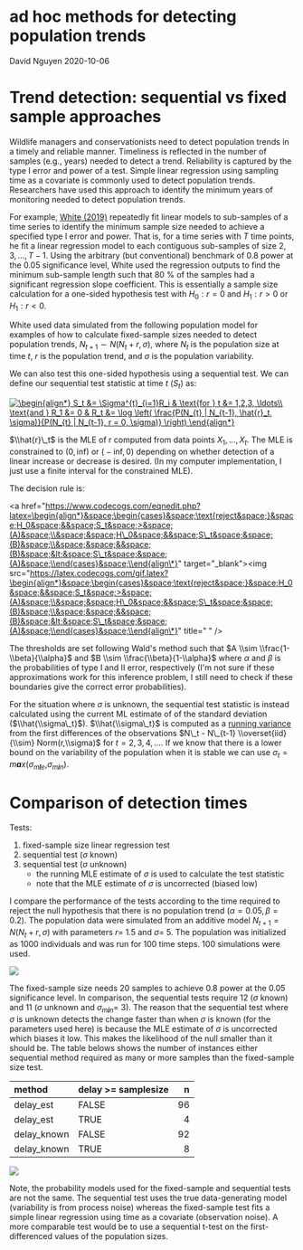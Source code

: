ad hoc methods for detecting population trends
================
David Nguyen
2020-10-06

Trend detection: sequential vs fixed sample approaches
======================================================

Wildlife managers and conservationists need to detect population trends in a timely and reliable manner. Timeliness is reflected in the number of samples (e.g., years) needed to detect a trend. Reliability is captured by the type I error and power of a test. Simple linear regression using sampling time as a covariate is commonly used to detect population trends. Researchers have used this approach to identify the minimum years of monitoring needed to detect population trends.

For example, [White (2019)](https://academic.oup.com/bioscience/article/69/1/40/5195956#129750432) repeatedly fit linear models to sub-samples of a time series to identify the minimum sample size needed to achieve a specified type I error and power. That is, for a time series with *T* time points, he fit a linear regression model to each contiguous sub-samples of size 2, 3, …, *T* − 1. Using the arbitrary (but conventional) benchmark of 0.8 power at the 0.05 significance level, White used the regression outputs to find the minimum sub-sample length such that 80 % of the samples had a significant regression slope coefficient. This is essentially a sample size calculation for a one-sided hypothesis test with *H*<sub>0</sub> : *r* = 0 and *H*<sub>1</sub> : *r* &gt; 0 or *H*<sub>1</sub> : *r* &lt; 0.

White used data simulated from the following population model for examples of how to calculate fixed-sample sizes needed to detect population trends, *N*<sub>*t* + 1</sub> ∼ *N*(*N*<sub>*t*</sub> + *r*, *σ*), where *N*<sub>*t*</sub> is the population size at time *t*, *r* is the population trend, and *σ* is the population variability.

We can also test this one-sided hypothesis using a sequential test. We can define our sequential test statistic at time *t* (*S*<sub>*t*</sub>) as:

<!-- \begin{align*} -->
<!-- S_t &= \Sigma^{t}_{i=1}R_i & \text{for } t &= 1,2,3, \ldots\\ -->
<!-- \text{and } R_1 &= 0 & R_t &= \log \left( \frac{P(N_{t} | N_{t-1}, \hat{r}_t, \sigma)}{P(N_{t} | N_{t-1}, r = 0, \sigma)} \right) -->
<!-- \end{align*} -->
<a href="https://www.codecogs.com/eqnedit.php?latex=\begin{align*}&space;S_t&space;&=&space;\Sigma^{t}_{i=1}R_i&space;&&space;\text{for&space;}&space;t&space;&=&space;1,2,3,&space;\ldots\\&space;\text{and&space;}&space;R_1&space;&=&space;0&space;&&space;R_t&space;&=&space;\log&space;\left(&space;\frac{P(N_{t}&space;|&space;N_{t-1},&space;\hat{r}_t,&space;\sigma)}{P(N_{t}&space;|&space;N_{t-1},&space;r&space;=&space;0,&space;\sigma)}&space;\right)&space;\end{align*}" target="_blank"><img src="https://latex.codecogs.com/gif.latex?\begin{align*}&space;S_t&space;&=&space;\Sigma^{t}_{i=1}R_i&space;&&space;\text{for&space;}&space;t&space;&=&space;1,2,3,&space;\ldots\\&space;\text{and&space;}&space;R_1&space;&=&space;0&space;&&space;R_t&space;&=&space;\log&space;\left(&space;\frac{P(N_{t}&space;|&space;N_{t-1},&space;\hat{r}_t,&space;\sigma)}{P(N_{t}&space;|&space;N_{t-1},&space;r&space;=&space;0,&space;\sigma)}&space;\right)&space;\end{align*}" title="\begin{align*} S_t &= \Sigma^{t}_{i=1}R_i & \text{for } t &= 1,2,3, \ldots\\ \text{and } R_1 &= 0 & R_t &= \log \left( \frac{P(N_{t} | N_{t-1}, \hat{r}_t, \sigma)}{P(N_{t} | N_{t-1}, r = 0, \sigma)} \right) \end{align*}" /></a>

$\\hat{r}\_t$ is the MLE of r computed from data points *X*<sub>1</sub>, …, *X*<sub>*t*</sub>. The MLE is constrained to (0, inf) or ( − inf, 0) depending on whether detection of a linear increase or decrease is desired. (In my computer implementation, I just use a finite interval for the constrained MLE).

The decision rule is:

<!-- $$\begin{align*} -->
<!--     \begin{cases} -->
<!--       \text{reject } H_0  & S_t > \log(A) \\ -->
<!--       \text{accept } H_0 & S_t \leq \log(B) \\ -->
<!--       \text{continue sampling} & \log(B) < S_t  \leq  \log(A) -->
<!--     \end{cases} -->
<!-- \end{align*}$$ -->
<a href="https://www.codecogs.com/eqnedit.php?latex=\begin{align*}&space;\begin{cases}&space;\text{reject&space;}&space;H_0&space;&&space;S_t&space;>&space;(A)&space;\\&space;&space;H\_0&space;&&space;S\_t&space;&space;(B)&space;\\&space;&space;&&space;(B)&space;&lt;&space;S\_t&space;&space;(A)&space;\\end{cases}&space;\\end{align\*}" target="\_blank"&gt;<img src="https://latex.codecogs.com/gif.latex?\begin{align*}&space;\begin{cases}&space;\text{reject&space;}&space;H_0&space;&&space;S_t&space;>&space;(A)&space;\\&space;&space;H\_0&space;&&space;S\_t&space;&space;(B)&space;\\&space;&space;&&space;(B)&space;&lt;&space;S\_t&space;&space;(A)&space;\\end{cases}&space;\\end{align\*}" title=" " /&gt;</a>

The thresholds are set following Wald's method such that $A \\sim \\frac{1-\\beta}{\\alpha}$ and $B \\sim \\frac{\\beta}{1-\\alpha}$ where *α* and *β* is the probabilities of type I and II error, respectively (I'm not sure if these approximations work for this inference problem, I still need to check if these boundaries give the correct error probabilities).

For the situation where *σ* is unknown, the sequential test statistic is instead calculated using the current ML estimate of of the standard deviation ($\\hat{\\sigma\_t}$). $\\hat{\\sigma\_t}$ is computed as a [running variance](https://www.johndcook.com/blog/standard_deviation/) from the first differences of the observations $N\_t - N\_{t-1} \\overset{iid}{\\sim} Norm(r,\\sigma)$ for *t* = 2, 3, 4, …. If we know that there is a lower bound on the variability of the population when it is stable we can use *σ*<sub>*t*</sub> = *m**a**x*(*σ*<sub>*m**l**e*</sub>,*σ*<sub>*m**i**n*</sub>).

Comparison of detection times
=============================

Tests:

1.  fixed-sample size linear regression test
2.  sequential test (*σ* known)
3.  sequential test (*σ* unknown)
    -   the running MLE estimate of *σ* is used to calculate the test statistic
    -   note that the MLE estimate of *σ* is uncorrected (biased low)

I compare the performance of the tests according to the time required to reject the null hypothesis that there is no population trend (*α* = 0.05, *β* = 0.2). The population data were simulated from an additive model *N*<sub>*t* + 1</sub> = *N*(*N*<sub>*t*</sub> + *r*, *σ*) with parameters *r*= 1.5 and *σ*= 5. The population was initialized as 1000 individuals and was run for 100 time steps. 100 simulations were used.

![](README_files/figure-markdown_github/unnamed-chunk-1-1.png)

The fixed-sample size needs 20 samples to achieve 0.8 power at the 0.05 significance level. In comparison, the sequential tests require 12 (*σ* known) and 11 (*σ* unknown and *σ*<sub>*m**i**n*</sub>= 3). The reason that the sequential test where *σ* is unknown detects the change faster than when *σ* is known (for the parameters used here) is because the MLE estimate of *σ* is uncorrected which biases it low. This makes the likelihood of the null smaller than it should be. The table belows shows the number of instances either sequential method required as many or more samples than the fixed-sample size test.

| method       | delay &gt;= samplesize |    n|
|:-------------|:-----------------------|----:|
| delay\_est   | FALSE                  |   96|
| delay\_est   | TRUE                   |    4|
| delay\_known | FALSE                  |   92|
| delay\_known | TRUE                   |    8|

![](README_files/figure-markdown_github/unnamed-chunk-7-1.png)

Note, the probability models used for the fixed-sample and sequential tests are not the same. The sequential test uses the true data-generating model (variability is from process noise) whereas the fixed-sample test fits a simple linear regression using time as a covariate (observation noise). A more comparable test would be to use a sequential t-test on the first-differenced values of the population sizes.
